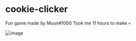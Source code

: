 # cookie-clicker
Fun game made by Muun#1000
Took me 11 hours to make 💀

![image](https://user-images.githubusercontent.com/81131294/201531567-4f03cf82-a9d9-444a-96dd-cd7a19850a80.png)

